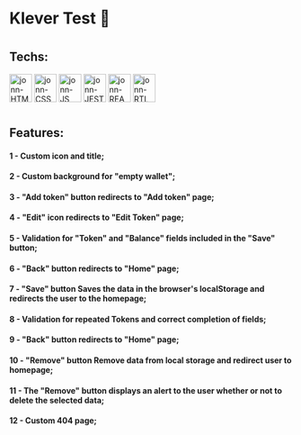 # Klever Test :purple_heart:

#

## Techs:
<div>
  <img alt="jonn-HTML" height="50" width="40" src="https://cdn.jsdelivr.net/gh/devicons/devicon/icons/html5/html5-original.svg">
  <img alt="jonn-CSS" height="50" width="40" src="https://cdn.jsdelivr.net/gh/devicons/devicon/icons/css3/css3-original.svg">
  <img alt="jonn-JS" height="50" width="40" src="https://cdn.jsdelivr.net/gh/devicons/devicon/icons/javascript/javascript-original.svg">
  <img alt="jonn-JEST" height="50" width="40" src="https://cdn.jsdelivr.net/gh/devicons/devicon/icons/jest/jest-plain.svg">
  <img alt="jonn-REACT" height="50" width="40" src="https://cdn.jsdelivr.net/gh/devicons/devicon/icons/react/react-original.svg">
  <img alt="jonn-RTL" height="50" width="40" src="https://testing-library.com/img/logo-large.png" alt="rtl icon">
<div>

#

## Features: 

#### 1 - Custom icon and title;
#### 2 - Custom background for "empty wallet";
#### 3 - "Add token" button redirects to "Add token" page;
#### 4 - "Edit" icon redirects to "Edit Token" page;
#### 5 - Validation for "Token" and "Balance" fields included in the "Save" button;
#### 6 - "Back" button redirects to "Home" page;
#### 7 - "Save" button Saves the data in the browser's localStorage and redirects the user to the homepage;
#### 8 - Validation for repeated Tokens and correct completion of fields;
#### 9 - "Back" button redirects to "Home" page;
#### 10 - "Remove" button Remove data from local storage and redirect user to homepage;
#### 11 - The "Remove" button displays an alert to the user whether or not to delete the selected data;
#### 12 - Custom 404 page;

